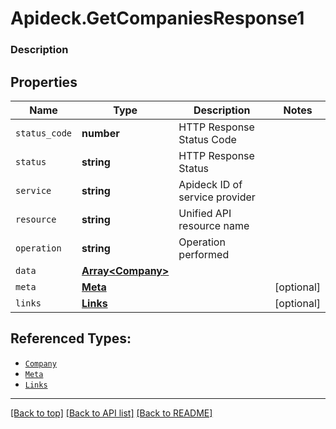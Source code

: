 # Apideck.GetCompaniesResponse1

### Description

## Properties
Name | Type | Description | Notes
------------ | ------------- | ------------- | -------------
`status_code` | **number** | HTTP Response Status Code | 
`status` | **string** | HTTP Response Status | 
`service` | **string** | Apideck ID of service provider | 
`resource` | **string** | Unified API resource name | 
`operation` | **string** | Operation performed | 
`data` | [**Array&lt;Company&gt;**](Company.md) |  | 
`meta` | [**Meta**](Meta.md) |  | [optional] 
`links` | [**Links**](Links.md) |  | [optional] 





## Referenced Types:





* [`Company`](Company.md)
* [`Meta`](Meta.md)
* [`Links`](Links.md)

---

[[Back to top]](#) [[Back to API list]](../../../../README.md#documentation-for-api-endpoints) [[Back to README]](../../../../README.md)


